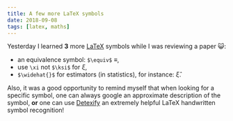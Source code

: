 ```yaml
---
title: A few more LaTeX symbols
date: 2018-09-08
tags: [latex, maths]
---
```


Yesterday I learned **3** more [LaTeX](https://www.latex-project.org/) symbols while I was reviewing a paper :smiley_cat::

- an equivalence symbol: `$\equiv$` $\equiv$,
- use `\xi` not `$\ksi$` for $\xi$,
- `$\widehat{}$` for estimators (in statistics), for instance: $\widehat{\xi}$.

Also, it was a good opportunity to remind myself that when looking for a specific symbol, one can always google an approximate description of the symbol, **or** one can use [Detexify](http://detexify.kirelabs.org/classify.html) an extremely helpful LaTeX handwritten symbol recognition!
